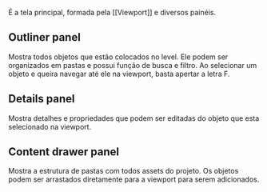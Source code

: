 É a tela principal, formada pela [[Viewport]] e diversos painéis.

## Outliner panel

Mostra todos objetos que estão colocados no level. Ele podem ser organizados em pastas e possui função de busca e filtro. Ao selecionar um objeto e queira navegar até ele na viewport, basta apertar a letra F.
## Details panel

Mostra detalhes e propriedades que podem ser editadas do objeto que esta selecionado na viewport.

## Content drawer panel

Mostra a estrutura de pastas com todos assets do projeto. Os objetos podem ser arrastados diretamente para a viewport para serem adicionados.




